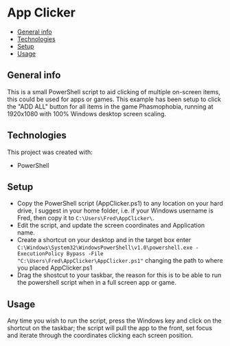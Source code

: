 # App Clicker
* [General info](#General-info)
* [Technologies](#Technologies)
* [Setup](#Setup)
* [Usage](#Usage)

## General info
This is a small PowerShell script to aid clicking of multiple on-screen items, this could be used for apps or games. This example has been setup to click the "ADD ALL" button for all items in the game Phasmophobia, running at 1920x1080 with 100% Windows desktop screen scaling.

## Technologies
This project was created with:
* PowerShell

## Setup
* Copy the PowerShell script (AppClicker.ps1) to any location on your hard drive, I suggest in your home folder, i.e. if your Windows username is Fred, then copy it to `C:\Users\Fred\AppClicker\`.
* Edit the script, and update the screen coordinates and Application name.
* Create a shortcut on your desktop and in the target box enter `C:\Windows\System32\WindowsPowerShell\v1.0\powershell.exe -ExecutionPolicy Bypass -File "C:\Users\Fred\AppClicker\AppClicker.ps1"` changing the path to where you placed AppClicker.ps1
* Drag the shostcut to your taskbar, the reason for this is to be able to run the powershell script when in a full screen app or game.

## Usage
Any time you wish to run the script, press the Windows key and click on the shortcut on the taskbar; the script will pull the app to the front, set focus and iterate through the coordinates clicking each screen position.
